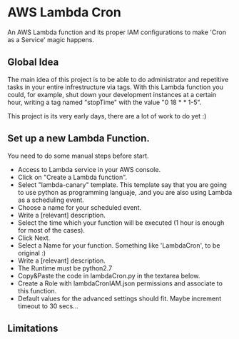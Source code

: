 # AWS Lambda Cron

An AWS Lambda function and its proper IAM configurations to make 'Cron as a Service' magic happens.

## Global Idea

The main idea of this project is to be able to do administrator and repetitive tasks in your entire infrestructure via tags. With this Lambda function you could, for example, shut down your development instances at a certain hour, writing a tag named "stopTime" with the value "0 18 * * 1-5".

This project is its very early days, there are a lot of work to do yet :)

## Set up a new Lambda Function.

You need to do some manual steps before start.

- Access to Lambda service in your AWS console.
- Click on "Create a Lambda function".
- Select "lambda-canary" template. This template say that you are going to use python as programming languaje, .and you are also using Lambda as a scheduling event.
- Choose a name for your scheduled event.
- Write a [relevant] description.
- Select the time which your function will be executed (1 hour is enough for most of the cases).
- Click Next.
- Select a Name for your function. Something like 'LambdaCron', to be original :)
- Write a [relevant] description.
- The Runtime must be python2.7
- Copy&Paste the code in lambdaCron.py in the textarea below.
- Create a Role with lambdaCronIAM.json permissions and associate to this function.
- Default values for the advanced settings should fit. Maybe increment timeout to 30 secs...

## Limitations
